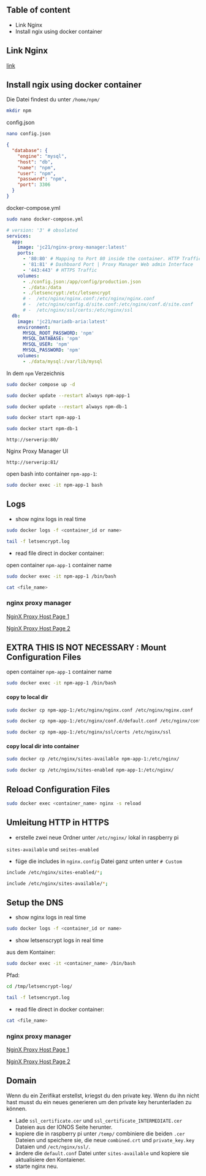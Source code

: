 ## Table of content
* Link Nginx
* Install ngix using docker container

## Link Nginx

[link](https://nginxproxymanager.com/guide/#hosting-your-home-network)

## Install ngix using docker container

Die Datei findest du unter `/home/npm/`

```bash
mkdir npm
```

config.json

```bash
nano config.json
```

```json
{
  "database": {
    "engine": "mysql",
    "host": "db",
    "name": "npm",
    "user": "npm",
    "password": "npm",
    "port": 3306
  }
}
```

docker-compose.yml

```bash
sudo nano docker-compose.yml
```

```yml
# version: '3' # obsolated
services:
  app:
    image: 'jc21/nginx-proxy-manager:latest'
    ports:
      - '80:80' # Mapping to Port 80 inside the container. HTTP Traffic change the port to example 73:80 (user_port_change:server) if used 
      - '81:81' # Dashboard Port | Proxy Manager Web admin Interface
      - '443:443' # HTTPS Traffic
    volumes:
      - ./config.json:/app/config/production.json
      - ./data:/data
      - ./letsencrypt:/etc/letsencrypt
      # -  /etc/nginx/nginx.conf:/etc/nginx/nginx.conf
      # -  /etc/nginx/config.d/site.conf:/etc/nginx/conf.d/site.conf
      # -  /etc/nginx/ssl/certs:/etc/nginx/ssl
  db:
    image: 'jc21/mariadb-aria:latest'
    environment:
      MYSQL_ROOT_PASSWORD: 'npm'
      MYSQL_DATABASE: 'npm'
      MYSQL_USER: 'npm'
      MYSQL_PASSWORD: 'npm'
    volumes:
      - ./data/mysql:/var/lib/mysql
  ```

In dem `npm` Verzeichnis 

```bash
sudo docker compose up -d
```

```bash
sudo docker update --restart always npm-app-1
```

```bash
sudo docker update --restart always npm-db-1
```

```bash
sudo docker start npm-app-1
```

```bash
sudo docker start npm-db-1
```

`
http://serverip:80/
`

Nginx Proxy Manager UI

`
http://serverip:81/
`

open bash into container `npm-app-1`:

```bash
sudo docker exec -it npm-app-1 bash
```
## Logs

* show nginx logs in real time

```bash
sudo docker logs -f <container_id or name>
```

```bash
tail -f letsencrypt.log
```

* read file direct in docker container:

open container `npm-app-1` container name

 ```bash
sudo docker exec -it npm-app-1 /bin/bash
```

```bash
cat <file_name>
```

### nginx proxy manager

[NginX Proxy Host Page 1](https://i.postimg.cc/BZBks9GK/proxy-host.png)

[NginX Proxy Host Page 2](https://i.postimg.cc/1X3HsdpG/proxy-host-2.png)


## EXTRA THIS IS NOT NECESSARY : Mount Configuration Files

open container `npm-app-1` container name

 ```bash
sudo docker exec -it npm-app-1 /bin/bash
```

#### copy to local dir

```bash
sudo docker cp npm-app-1:/etc/nginx/nginx.conf /etc/nginx/nginx.conf
 ```

```bash
sudo docker cp npm-app-1:/etc/nginx/conf.d/default.conf /etc/nginx/conf.d/default.conf
```

```bash
sudo docker cp npm-app-1:/etc/nginx/ssl/certs /etc/nginx/ssl
```

#### copy local dir into container

```bash
sudo docker cp /etc/nginx/sites-available npm-app-1:/etc/nginx/
```

```bash
sudo docker cp /etc/nginx/sites-enabled npm-app-1:/etc/nginx/
```

## Reload Configuration Files

```bash
sudo docker exec <container_name> nginx -s reload
```

## Umleitung HTTP in HTTPS

* erstelle zwei neue Ordner unter `/etc/nginx/` lokal in raspberry pi

`sites-available` und `seites-enabled`

* füge die includes in `nginx.config` Datei ganz unten unter `# Custom `

```bash
include /etc/nginx/sites-enabled/*;
```

```bash
include /etc/nginx/sites-available/*;
```

## Setup the DNS 

* show nginx logs in real time

```bash
sudo docker logs -f <container_id or name>
```

* show letsenscrypt logs in real time

aus dem Kontainer:

```bash
sudo docker exec -it <container_name> /bin/bash
```

Pfad:

```bash
cd /tmp/letsencrypt-log/
```

```bash
tail -f letsencrypt.log
```

* read file direct in docker container:
```bash
cat <file_name>
```

### nginx proxy manager

[NginX Proxy Host Page 1](https://i.postimg.cc/2yM9y23P/proxy-host.png)

[NginX Proxy Host Page 2](https://i.postimg.cc/zB1gzWJ0/proxy-host-2.png)

## Domain

Wenn du ein Zerifikat erstellst, kriegst du den private key. Wenn du ihn nicht hast musst du ein neues generieren um den private key herunterladen zu können.

* Lade `ssl_certificate.cer` und `ssl_certificate_INTERMEDIATE.cer` Dateien aus der IONOS Seite herunter.
* kopiere die in raspberry pi unter `/temp/` combiniere die beiden `.cer` Dateien und speichere sie, die neue `combined.crt` und `private_key.key` Dataien und `/ect/nginx/ssl/`.
* ändere die `default.conf` Datei unter `sites-available` und kopiere sie aktualisiere den Kontaiener.
* starte nginx neu.


